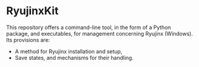 <!-- ====================================================================== -->

# RyujinxKit

This repository offers a command-line tool, in the form of a Python package,
and executables, for management concerning Ryujinx (Windows). Its provisions
are:

- A method for Ryujinx installation and setup,
- Save states, and mechanisms for their handling.

<!-- ====================================================================== -->
